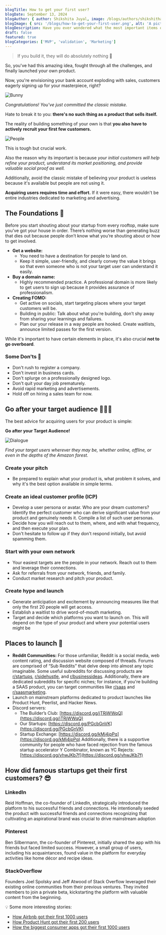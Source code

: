 ```yaml
---
blogTitle: How to get your first user?
blogDate: September 13, 2024
blogAuthor: { author: Shikshita Juyal, image: /blogs/authors/shikshitha.png }
blogImage: { src: '/blogs/how-to-get-your-first-user.png', alt: 'A picture of a coder' }
blogDescription: Have you ever wondered what the most important items of life are? Well, wonder no more!
draft: false
featured: true
blogCategories: ['MVP', 'validation', 'Marketing']
---
```


> If you build it, they will do absolutely nothing 🥲

So, you've had this amazing idea, fought through all the challenges, and finally launched your own product.

Now, you're envisioning your bank account exploding with sales, customers eagerly signing up for your masterpiece, right?

![Bunny](/blogs/bunny.gif)

_Congratulations! You've just committed the classic mistake._

Hate to break it to you: **there's no such thing as a product that sells itself.**

The reality of building something of your own is that **you also have to actively recruit your first few customers.**

![People](/blogs/people.png)

This is tough but crucial work.

Also the reason why its important is because _your initial customers will help refine your product, understand its market positioning, and provide valuable social proof as well._

Additionally, avoid the classic mistake of believing your product is useless because it's available but people are not using it.

**Acquiring users requires time and effort.** If it were easy, there wouldn't be entire industries dedicated to marketing and advertising.

## **The Foundations** 🚧

Before you start shouting about your startup from every rooftop, make sure you’ve got your house in order. There’s nothing worse than generating buzz that dies out because people don’t know what you’re shouting about or how to get involved.

- **Get a website:**
  - You need to have a destination for people to land on.
  - Keep it simple, user-friendly, and clearly convey the value it brings so that even someone who is not your target user can understand it easily.
- **Buy a domain name:**
  - Highly recommended practice. A professional domain is more likely to get users to sign up because it provides assurance of professionalism.
- **Creating FOMO:**
  - Get active on socials, start targeting places where your target customers will be.
  - Building in public: Talk about what you're building, don’t shy away from sharing your learnings and failures.
  - Plan our your release in a way people are hooked. Create waitlists, announce limited passes for the first version.

While it's important to have certain elements in place, it's also crucial **not to go overboard**.

### Some Don'ts 🚫

- Don't rush to register a company.
- Don't invest in business cards.
- Don't splurge on a professionally designed logo.
- Don't quit your day job prematurely.
- Avoid rapid marketing and advertisements.
- Hold off on hiring a sales team for now.

## Go after your target audience 🧑‍🤝‍🧑

The best advice for acquiring users for your product is simple:

**Go after your Target Audience!**

![Dialogue](/blogs/dialogue.png)

_Find your target users wherever they may be, whether online, offline, or even in the depths of the Amazon forest._

### Create your pitch

- Be prepared to explain what your product is, what problem it solves, and why it's the best option available in simple terms.

### Create an ideal customer profile (ICP)

- Develop a user persona or avatar. Who are your dream customers? Identify the perfect customer who can derive significant value from your product and genuinely needs it. Compile a list of such user personas.
- Decide how you will reach out to them, where, and with what frequency, and then execute your plan.
- Don't hesitate to follow up if they don't respond initially, but avoid spamming them.

### Start with your own network

- Your easiest targets are the people in your network. Reach out to them and leverage their connections.
- Ask for referrals from your network, friends, and family.
- Conduct market research and pitch your product.

### Create hype and launch

- Generate anticipation and excitement by announcing measures like that only the first 20 people will get access.
- Establish a waitlist to drive word-of-mouth marketing.
- Target and decide which platforms you want to launch on. This will depend on the type of your product and where your potential users might be

## Places to launch 🚀

- **Reddit Communities:**
  For those unfamiliar, Reddit is a social media, web content rating, and discussion website composed of threads. Forums are comprised of “Sub Reddits” that delve deep into almost any topic imaginable.
  Some useful subreddits for discussing products are [r/startups](https://www.reddit.com/r/startups/), [r/sidehustle](https://www.reddit.com/r/sidehustle/), and [r/businessideas](https://www.reddit.com/r/Businessideas/). Additionally, there are dedicated subreddits for specific niches; for instance, if you're building a SAAS product, you can target communities like [r/saas](https://www.reddit.com/r/SaaS/) and [r/saasmarketing](https://www.reddit.com/r/SaaSMarketing/).
- Launch on mainstream platforms dedicated to product launches like Product Hunt, Peerlist, and Hacker News.
- Discord servers:
  - The Builder’s Club: [https://discord.gg/jTRjWWqQ](https://discord.gg/jTRjWWqQ)
  - Our Startups: [https://discord.gg/PGcbGnVK](https://discord.gg/PGcbGnVK)
  - Startup Exchange: [https://discord.gg/kMj4jpPq](https://discord.gg/kMj4jpPq)
    Additionally, there is a supportive community for people who have faced rejection from the famous startup accelerator Y Combinator, known as YC Rejects: [https://discord.gg/vhwJKb7f](https://discord.gg/vhwJKb7f)

## How did famous startups get their first customers? 😎

### **LinkedIn**

Reid Hoffman, the co-founder of LinkedIn, strategically introduced the platform to his successful friends and connections. He intentionally seeded the product with successful friends and connections recognizing that cultivating an aspirational brand was crucial to drive mainstream adoption

### **Pinterest**

Ben Silbermann, the co-founder of Pinterest, initially shared the app with his friends but faced limited success. However, a small group of users, including his acquaintances, found value in the platform for everyday activities like home décor and recipe ideas.

### **StackOverflow**

Founders Joel Spolsky and Jeff Atwood of Stack Overflow leveraged their existing online communities from their previous ventures. They invited members to join a private beta, kickstarting the platform with valuable content from the beginning.

<aside>
💡 Some more interesting stories:

- [How Airbnb got their first 1000 users](https://read.first1000.co/p/airbnb)
- [How Product Hunt got their first 200 users](https://www.fastcompany.com/3024472/how-we-got-our-first-2000-users-doing-things-that-dont-scale)
- [How the biggest consumer apps got their first 1000 users](https://www.lennysnewsletter.com/p/how-the-biggest-consumer-apps-got)
</aside>
